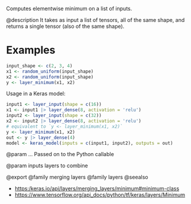 Computes elementwise minimum on a list of inputs.

@description
It takes as input a list of tensors, all of the same shape,
and returns a single tensor (also of the same shape).

# Examples

```r
input_shape <- c(2, 3, 4)
x1 <- random_uniform(input_shape)
x2 <- random_uniform(input_shape)
y <- layer_minimum(x1, x2)
```

Usage in a Keras model:


```r
input1 <- layer_input(shape = c(16))
x1 <- input1 |> layer_dense(8, activation = 'relu')
input2 <- layer_input(shape = c(32))
x2 <- input2 |> layer_dense(8, activation = 'relu')
# equivalent to `y <- layer_minimum(x1, x2)`
y <- layer_minimum(x1, x2)
out <- y |> layer_dense(4)
model <- keras_model(inputs = c(input1, input2), outputs = out)
```

@param ...
Passed on to the Python callable

@param inputs
layers to combine

@export
@family merging layers
@family layers
@seealso
+ <https:/keras.io/api/layers/merging_layers/minimum#minimum-class>
+ <https://www.tensorflow.org/api_docs/python/tf/keras/layers/Minimum>
